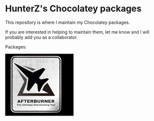 # HunterZ's Chocolatey packages

This repository is where I maintain my Chocolatey packages.

If you are interested in helping to maintain them, let me know and I will probably add you as a collaborator.

Packages:

[![msiafterburner](msiafterburner/afterburner-logo.jpg)](https://github.com/HunterZ/choco/tree/master/msiafterburner)
